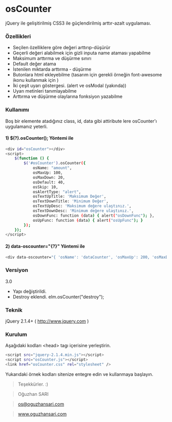 # osCounter

jQuery ile gelişitirilmiş CSS3 ile güçlendirilmiş arttır-azalt uygulaması.

### Özellikleri
  - Seçilen özelliklere göre değeri arttırıp-düşürür
  - Geçerli değeri alabilmek için gizli inputa name ataması yapabilme
  - Maksimum arttırma ve düşürme sınırı
  - Default değer atama
  - İstenilen miktarda arttırma - düşürme
  - Butonlara html ekleyebilme (tasarım için gerekli örneğin font-awesome ikonu kullanmak için <i class="fa fa-angle-down"></i>)
  - İki çeşit uyarı göstergesi. (alert ve osModal (yakında))
  - Uyarı metinleri tanımlayabilme
  - Arttırma ve düşürme olaylarına fonksiyon yazabilme

### Kullanımı
Boş bir elemente atadığınız class, id, data gibi attiribute lere osCounter'ı uygulamanız yeterli.

#### 1) $(?).osCounter(); Yöntemi ile
```sh
<div id="osCounter"></div>
<script>
    $(function () {
        $('#osCounter').osCounter({
            osName: "amount",
            osMaxUp: 100,
            osMaxDown: 20,
            osDefault: 40,
            osSkip: 10,
            osAlertType: "alert",
            osTextUpTitle: 'Maksimum Değer',
            osTextDownTitle: 'Minimum Değer',
            osTextUpDesc: 'Maksimum değere ulaştınız.',
            osTextDownDesc: 'Minimum değere ulaştınız.',
            osDownFunc: function (data) { alert("osDownFunc"); },
            osUpFunc: function (data) { alert("osUpFunc"); }
        });
    });
</script>
```

#### 2) data-oscounter="{?}" Yöntemi ile
```sh
<div data-oscounter="{ 'osName': 'dataCounter', 'osMaxUp': 200, 'osMaxDown': 50, 'osDefault': 60, 'osSkip': 10 }"></div>
```

### Versiyon
3.0
- Yapı değiştirildi.
- Destroy eklendi. elm.osCounter("destroy");

### Teknik
jQuery 2.1.4+ ( http://www.jquery.com )

### Kurulum
Aşağıdaki kodları &lt;head&gt; tagı içerisine yerleştirin.

```sh
<script src="jquery-2.1.4.min.js"></script>
<script src="osCounter.js"></script>
<link href="osCounter.css" rel="stylesheet" />
```

Yukarıdaki örnek kodları sitenize entegre edin ve kullanmaya başlayın.

> Teşekkürler. :)

> Oğuzhan SARI

> os@oguzhansari.com

> www.oguzhansari.com
